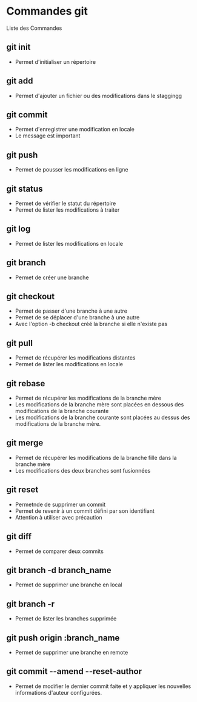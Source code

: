 # Commandes git

Liste des Commandes

## git init
- Permet d'initialiser un répertoire

## git add
- Permet d'ajouter un fichier ou des modifications dans le staggingg

## git commit
- Permet d'enregistrer une modification en locale
- Le message est important

## git push
- Permet de pousser les modifications en ligne

## git status
- Permet de vérifier le statut du répertoire
- Permet de lister les modifications à traiter

## git log
- Permet de lister les modifications en locale

## git branch
- Permet de créer une branche

## git checkout
- Permet de passer d'une branche à une autre
- Permet de se déplacer d'une branche à une autre
- Avec l'option -b checkout créé la branche si elle n'existe pas

## git pull
- Permet de récupérer les modifications distantes
- Permet de lister les modifications en locale

## git rebase 
- Permet de récupérer les modifications de la branche mère
- Les modifications de la branche mère sont placées en dessous des modifications de la branche courante
- Les modifications de la branche courante sont placées au dessus des modifications de la branche mère.

## git merge 
- Permet de récupérer les modifications de la branche fille dans la branche mère
- Les modifications des deux branches sont fusionnées

## git reset
- Permetnde de supprimer un commit 
- Permet de revenir à un commit défini par son identifiant
- Attention à utiliser avec précaution

## git diff 
- Permet de comparer deux commits

## git branch -d branch_name 
- Permet de supprimer une branche en local

## git branch -r
- Permet de lister les branches supprimée

## git push origin :branch_name
- Permet de supprimer une branche en remote

## git commit --amend --reset-author
- Permet de modifier le dernier commit faite et y appliquer les nouvelles informations d'auteur configurées.